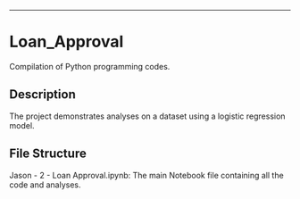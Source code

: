 ---
# Loan_Approval
Compilation of Python programming codes.

## Description
  The project demonstrates analyses on a dataset using a logistic regression model.

## File Structure
  Jason - 2 - Loan Approval.ipynb: The main Notebook file containing all the code and analyses.
